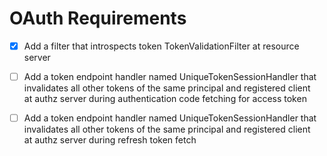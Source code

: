 # OAuth Requirements
 
- [x] Add a filter that introspects token TokenValidationFilter at resource server


- [ ] Add a token endpoint handler named UniqueTokenSessionHandler that invalidates
 all other tokens of the same principal and registered client <br> at authz server 
 during authentication code fetching for access token


- [ ] Add a token endpoint handler named UniqueTokenSessionHandler that invalidates
 all other tokens of the same principal and registered client <br> at authz server
 during refresh token fetch  
